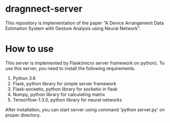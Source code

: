 # dragnnect-server
This repository is implementation of the paper "A Device Arrangement Data Estimation System with Gesture Analysis using Neural Network".

# How to use
This server is implemented by Flask(micro server framework on python).
To use this server, you need to install the following requirements.
1. Python 3.6
2. Flask, python library for simple server framework
3. Flask-socketio, python library for socketio in flask
4. Numpy, python library for calculating matrix
5. Tensorflow-1.3.0, python library for neural networks

After installation, you can start server using command 'python server.py' on proper directory.
